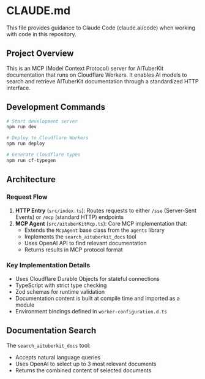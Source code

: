 # CLAUDE.md

This file provides guidance to Claude Code (claude.ai/code) when working with code in this repository.

## Project Overview

This is an MCP (Model Context Protocol) server for AITuberKit documentation that runs on Cloudflare Workers. It enables AI models to search and retrieve AITuberKit documentation through a standardized HTTP interface.

## Development Commands

```bash
# Start development server
npm run dev

# Deploy to Cloudflare Workers
npm run deploy

# Generate Cloudflare types
npm run cf-typegen
```

## Architecture

### Request Flow
1. **HTTP Entry** (`src/index.ts`): Routes requests to either `/sse` (Server-Sent Events) or `/mcp` (standard HTTP) endpoints
2. **MCP Agent** (`src/aituberKitMcp.ts`): Core MCP implementation that:
   - Extends the `McpAgent` base class from the `agents` library
   - Implements the `search_aituberkit_docs` tool
   - Uses OpenAI API to find relevant documentation
   - Returns results in MCP protocol format

### Key Implementation Details
- Uses Cloudflare Durable Objects for stateful connections
- TypeScript with strict type checking
- Zod schemas for runtime validation
- Documentation content is built at compile time and imported as a module
- Environment bindings defined in `worker-configuration.d.ts`

## Documentation Search
The `search_aituberkit_docs` tool:
- Accepts natural language queries
- Uses OpenAI to select up to 3 most relevant documents
- Returns the combined content of selected documents